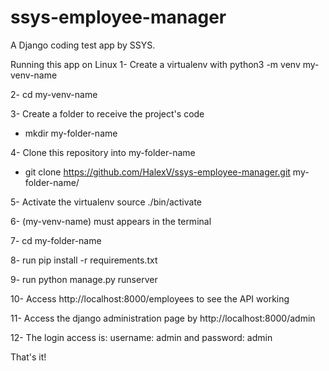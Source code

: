 # ssys-employee-manager
A Django coding test app by SSYS.

Running this app on Linux
1- Create a virtualenv with python3 -m venv my-venv-name

2- cd my-venv-name

3- Create a folder to receive the project's code
  - mkdir my-folder-name
  
4- Clone this repository into my-folder-name
  - git clone https://github.com/HalexV/ssys-employee-manager.git my-folder-name/
  
5- Activate the virtualenv source ./bin/activate

6- (my-venv-name) must appears in the terminal

7- cd my-folder-name

8- run pip install -r requirements.txt

9- run python manage.py runserver

10- Access http://localhost:8000/employees to see the API working

11- Access the django administration page by http://localhost:8000/admin

12- The login access is: username: admin and password: admin

That's it!
